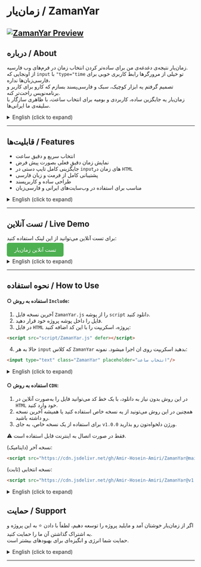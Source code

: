 # زمان‌یار / ZamanYar
[![ZamanYar Preview](https://amir8218.ir/GitHub/ZamanYar/Screenshot/ZamanYar.png)](https://amir8218.ir/GitHub/ZamanYar/Project/)
---

 ## درباره / About

زمان‌یار نتیجه‌ی دغدغه‌ی من برای ساده‌تر کردن انتخاب زمان در فرم‌های وب فارسیه. <br>
از اونجایی که `input` با `"type="time` تو خیلی از مرورگرها رابط کاربری خوبی برای فارسی‌زبان‌ها نداره، <br>
تصمیم گرفتم یه ابزار کوچیک، سبک و فارسی‌پسند بسازم که کارو برای کاربر و برنامه‌نویس راحت‌تر کنه. <br>
زمان‌یار یه جایگزین ساده، کاربردی و بومیه برای انتخاب ساعت، با ظاهری سازگار با سلیقه‌ی ما ایرانی‌ها. <br>
 

<details>
<summary>English (click to expand)</summary> <br>

ZamanYar was created from my personal goal to make time selection easier in Persian web forms. <br>
Since the default `input` `type="time"` doesn't offer a good user interface in many browsers for Persian users, <br>
I decided to build a small, lightweight, and Persian-friendly tool to simplify the process for both users and developers. <br>
ZamanYar is a simple, practical, and local alternative for picking time, designed to match the aesthetics and preferences of Iranian users. <br>



</details>

---
## قابلیت‌ها / Features

- انتخاب سریع و دقیق ساعت
- نمایش زمان دقیق فعلی بصورت پیش فرض
- جایگزینی کامل تایپ دستی در `input`های زمان در `HTML` 
- پشتیبانی کامل از فرمت و زبان فارسی  
- طراحی ساده و کاربرپسند  
- مناسب برای استفاده در وب‌سایت‌های ایرانی و فارسی‌زبان


<details>
<summary>English (click to expand)</summary> <br>

- Fast and precise time selection  
- Full replacement for manual typing in HTML time inputs  
- Full support for Persian language and format  
- Simple and user-friendly design  
- Ideal for use in Persian and Iranian websites

</details>

---
## تست آنلاین / Live Demo

برای تست آنلاین می‌توانید از این لینک استفاده کنید: 

<a href="https://amir8218.ir/GitHub/ZamanYar/Project/" target="_blank" style="background-color:#4CAF50;color:white;padding:10px 20px;text-decoration:none;border-radius:5px;">تست آنلاین زمان‌یار</a>

<details>
<summary>English (click to expand)</summary> <br>

You can try the live demo here:  

<a href="https://amir8218.ir/GitHub/ZamanYar/Project/" target="_blank" style="background-color:#4CAF50;color:white;padding:10px 20px;text-decoration:none;border-radius:5px;">Test ZamanYar Online</a>


</details>

---

## نحوه استفاده / How to Use


#### ○ استفاده به روش `Include`:

1. آخرین نسخه فایل `ZamanYar.js` را از پوشه `script` دانلود کنید.  
2. فایل را داخل پوشه پروژه خود قرار دهید.  
3. در فایل `HTML` پروژه، اسکریپت را با این کد اضافه کنید:
```html
<script src="script/ZamanYar.js" defer></script>
```
4. حالا به هر `input` که کلاس `ZamanYar` بدهید اسکریپت روی ان اجرا میشود. نمونه:
```html
<input type="text" class="ZamanYar" placeholder="انتخاب ساعت"/>
```

<details>
<summary>English (click to expand)</summary> <br>
 
### ○ Using via Include:
 
1. Download the latest version of the `ZamanYar.js` file from the `ZamanYar.js` folder.  
2. Place the file inside your project folder.  
3. Add the script to your project's `HTML` file with this code:
```html
<script src="script/ZamanYar.js" defer></script>
```
4. Now, add the class `ZamanYar` to any `input` element where you want the script to apply. Example:
```html
<input type="text" class="ZamanYar" placeholder="Select Time"/>
```

</details>

#### ○ استفاده به روش `CDN`: <br>

1. در این روش بدون نیاز به دانلود، با یک خط کد می‌توانید فایل را به‌صورت آنلاین در `HTML` خود وارد کنید. <br>
2. همچنین در این روش می‌تونید از یه نسخه خاص استفاده کنید یا همیشه آخرین نسخه رو داشته باشید. <br>
3. برای استفاده از یک نسخه خاص، به جای `v1.0.0` ورژن دلخواه‌تون رو بذارید. <br>

⚠️ فقط در صورت اتصال به اینترنت قابل استفاده است.



نسخه آخر (داینامیک):
```html
<script src="https://cdn.jsdelivr.net/gh/Amir-Hosein-Amiri/ZamanYar@main/script/ZamanYar.js"></script>
```
نسخه انتخابی (ثابت):
```html
<script src="https://cdn.jsdelivr.net/gh/Amir-Hosein-Amiri/ZamanYar@v1.0.0/script/ZamanYar.js"></script>
```

<details>
<summary>English (click to expand)</summary> <br>

### ○ Using via CDN: <br>

1. With this method, you can include the file online in your HTML with a single line of code, no download needed. <br>
2. You can either use a specific version or always have the latest version. <br>
3. To use a specific version, replace v1.0.0 with your desired version. <br>

⚠️ Only works when connected to the internet.

Latest version (dynamic):

```html
<script src="https://cdn.jsdelivr.net/gh/Amir-Hosein-Amiri/ZamanYar@main/script/ZamanYar.js"></script>
```

Specific version (static):

```html
<script src="https://cdn.jsdelivr.net/gh/Amir-Hosein-Amiri/ZamanYar@v1.0.0/script/ZamanYar.js"></script>
```

</details>

## حمایت / Support

اگر از زمان‌یار خوشتان آمد و مایلید پروژه را توسعه دهیم، لطفاً با دادن ⭐ به این پروژه و به اشتراک گذاشتن آن ما را حمایت کنید.  
حمایت شما انرژی و انگیزه‌ای برای بهبودهای بیشتر است.

<details>
<summary>English (click to expand)</summary> <br>

If you like ZamanYar and want to see it improved, please support us by starring ⭐ this repository and sharing it.  
Your support gives us energy and motivation for further improvements.

</details>

---

